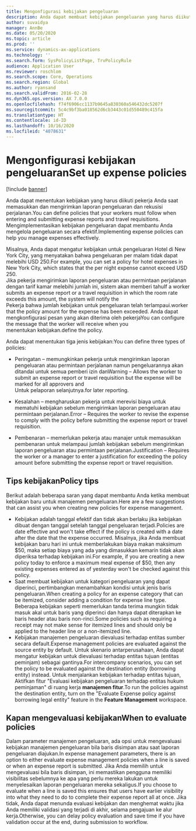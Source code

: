 ```yaml
---
title: Mengonfigurasi kebijakan pengeluaran
description: Anda dapat membuat kebijakan pengeluaran yang harus diikuti pekerja Anda saat memasukkan dan mengirimkan laporan pengeluaran dan rekusisi perjalanan di Microsoft Dynamics 365 Finance.
author: suvaidya
manager: AnnBe
ms.date: 05/20/2020
ms.topic: article
ms.prod: ''
ms.service: dynamics-ax-applications
ms.technology: ''
ms.search.form: SysPolicyListPage, TrvPolicyRule
audience: Application User
ms.reviewer: roschlom
ms.search.scope: Core, Operations
ms.search.region: Global
ms.author: ryansand
ms.search.validFrom: 2016-02-28
ms.dyn365.ops.version: AX 7.0.0
ms.openlocfilehash: f74f6906cc1137b9645a830360a546432dc5207f
ms.sourcegitcommit: 5c4c9bf3ba018562d6cb3443c01d550489c415fa
ms.translationtype: HT
ms.contentlocale: id-ID
ms.lasthandoff: 10/16/2020
ms.locfileid: "4078631"
---
```

# <a name="set-up-expense-policies"></a><span data-ttu-id="46815-103">Mengonfigurasi kebijakan pengeluaran</span><span class="sxs-lookup"><span data-stu-id="46815-103">Set up expense policies</span></span>

[!include [banner](../includes/banner.md)]

<span data-ttu-id="46815-104">Anda dapat menentukan kebijakan yang harus diikuti pekerja Anda saat memasukkan dan mengirimkan laporan pengeluaran dan rekusisi perjalanan.</span><span class="sxs-lookup"><span data-stu-id="46815-104">You can define policies that your workers must follow when entering and submitting expense reports and travel requisitions.</span></span>         
<span data-ttu-id="46815-105">Mengimplementasikan kebijakan pengeluaran dapat membantu Anda mengelola pengeluaran secara efektif.</span><span class="sxs-lookup"><span data-stu-id="46815-105">Implementing expense policies can help you manage expenses effectively.</span></span>         

<span data-ttu-id="46815-106">Misalnya, Anda dapat mengatur kebijakan untuk pengeluaran Hotel di New York City, yang menyatakan bahwa pengeluaran per malam tidak dapat melebihi USD 250.</span><span class="sxs-lookup"><span data-stu-id="46815-106">For example, you can set a policy for hotel expenses in New York City, which states that the per night expense cannot exceed USD 250.</span></span>       
<span data-ttu-id="46815-107">Jika pekerja mengirimkan laporan pengeluaran atau permintaan perjalanan dengan tarif kamar melebihi jumlah ini, sistem akan memberi tahu</span><span class="sxs-lookup"><span data-stu-id="46815-107">If a worker submits an expense report or a travel requisition in which the room rate exceeds this amount, the system will notify the</span></span>        
<span data-ttu-id="46815-108">Pekerja bahwa jumlah kebijakan untuk pengeluaran telah terlampaui.</span><span class="sxs-lookup"><span data-stu-id="46815-108">worker that the policy amount for the expense has been exceeded.</span></span> <span data-ttu-id="46815-109">Anda dapat mengkonfigurasi pesan yang akan diterima oleh pekerja</span><span class="sxs-lookup"><span data-stu-id="46815-109">You can configure the message that the worker will receive when you</span></span>        
<span data-ttu-id="46815-110">menentukan kebijakan.</span><span class="sxs-lookup"><span data-stu-id="46815-110">define the policy.</span></span>      
        
<span data-ttu-id="46815-111">Anda dapat menentukan tiga jenis kebijakan:</span><span class="sxs-lookup"><span data-stu-id="46815-111">You can define three types of policies:</span></span>         
        
- <span data-ttu-id="46815-112">Peringatan – memungkinkan pekerja untuk mengirimkan laporan pengeluaran atau permintaan perjalanan namun pengeluarannya akan ditandai untuk semua pemberi izin dan</span><span class="sxs-lookup"><span data-stu-id="46815-112">Warning – Allows the worker to submit an expense report or travel requisition but the expense will be marked for all approvers and</span></span>        
  <span data-ttu-id="46815-113">Untuk pelaporan selanjutnya.</span><span class="sxs-lookup"><span data-stu-id="46815-113">for later reporting.</span></span>        

- <span data-ttu-id="46815-114">Kesalahan – mengharuskan pekerja untuk merevisi biaya untuk mematuhi kebijakan sebelum mengirimkan laporan pengeluaran atau permintaan perjalanan.</span><span class="sxs-lookup"><span data-stu-id="46815-114">Error – Requires the worker to revise the expense to comply with the policy before submitting the expense report or travel requisition.</span></span>       
 
 - <span data-ttu-id="46815-115">Pembenaran – memerlukan pekerja atau manajer untuk memasukkan pembenaran untuk melampaui jumlah kebijakan sebelum mengirimkan laporan pengeluaran atau permintaan perjalanan.</span><span class="sxs-lookup"><span data-stu-id="46815-115">Justification – Requires the worker or a manager to enter a justification for exceeding the policy amount before submitting the expense report or travel requisition.</span></span>        

## <a name="policy-tips"></a><span data-ttu-id="46815-116">Tips kebijakan</span><span class="sxs-lookup"><span data-stu-id="46815-116">Policy tips</span></span>
<span data-ttu-id="46815-117">Berikut adalah beberapa saran yang dapat membantu Anda ketika membuat kebijakan baru untuk manajemen pengeluaran.</span><span class="sxs-lookup"><span data-stu-id="46815-117">Here are a few suggestions that can assist you when creating new policies for expense management.</span></span> 
* <span data-ttu-id="46815-118">Kebijakan adalah tanggal efektif dan tidak akan berlaku jika kebijakan dibuat dengan tanggal setelah tanggal pengeluaran terjadi.</span><span class="sxs-lookup"><span data-stu-id="46815-118">Policies are date effective and won't take effect if the policy is created with a date after the date that the expense occurred.</span></span> <span data-ttu-id="46815-119">Misalnya, jika Anda membuat kebijakan baru hari ini untuk memberlakukan biaya makan maksimum $50, maka setiap biaya yang ada yang dimasukkan kemarin tidak akan diperiksa terhadap kebijakan ini.</span><span class="sxs-lookup"><span data-stu-id="46815-119">For example, if you are creating a new policy today to enforce a maximum meal expense of $50, then any existing expenses entered as of yesterday won't be checked against this policy.</span></span>
* <span data-ttu-id="46815-120">Saat membuat kebijakan untuk kategori pengeluaran yang dapat diperinci, pertimbangkan menambahkan kondisi untuk jenis baris pengeluaran.</span><span class="sxs-lookup"><span data-stu-id="46815-120">When creating a policy for an expense category that can be itemized, consider adding a condition for expense line type.</span></span> <span data-ttu-id="46815-121">Beberapa kebijakan seperti memerlukan tanda terima mungkin tidak masuk akal untuk baris yang diperinci dan hanya dapat diterapkan ke baris header atau baris non-rinci.</span><span class="sxs-lookup"><span data-stu-id="46815-121">Some policies such as requiring a receipt may not make sense for itemized lines and should only be applied to the header line or a non-itemized line.</span></span> 
* <span data-ttu-id="46815-122">Kebijakan manajemen pengeluaran dievaluasi terhadap entitas sumber secara default.</span><span class="sxs-lookup"><span data-stu-id="46815-122">Expense management policies are evaluated against the source entity by default.</span></span> <span data-ttu-id="46815-123">Untuk skenario antarperusahaan, Anda dapat mengatur kebijakan untuk dievaluasi terhadap entitas tujuan (entitas peminjam) sebagai gantinya.</span><span class="sxs-lookup"><span data-stu-id="46815-123">For intercompany scenarios, you can set the policy to be evaluated against the destination entity (borrowing entity) instead.</span></span> <span data-ttu-id="46815-124">Untuk menjalankan kebijakan terhadap entitas tujuan, Aktifkan fitur "Evaluasi kebijakan pengeluaran terhadap entitas hukum peminjaman" di ruang kerja **manajemen fitur**.</span><span class="sxs-lookup"><span data-stu-id="46815-124">To run the policies against the destination entity, turn on the "Evaluate Expense policy against borrowing legal entity" feature in the **Feature Management** workspace.</span></span>

## <a name="when-to-evaluate-policies"></a><span data-ttu-id="46815-125">Kapan mengevaluasi kebijakan</span><span class="sxs-lookup"><span data-stu-id="46815-125">When to evaluate policies</span></span>

<span data-ttu-id="46815-126">Dalam parameter manajemen pengeluaran, ada opsi untuk mengevaluasi kebijakan manajemen pengeluaran bila baris disimpan atau saat laporan pengeluaran diajukan.</span><span class="sxs-lookup"><span data-stu-id="46815-126">In expense management parameters, there is an option to either evaluate expense management policies when a line is saved or when an expense report is submitted.</span></span> <span data-ttu-id="46815-127">Jika Anda memilih untuk mengevaluasi bila baris disimpan, ini memastikan pengguna memiliki visibilitas sebelumnya ke apa yang perlu mereka lakukan untuk menyelesaikan laporan pengeluaran mereka sekaligus.</span><span class="sxs-lookup"><span data-stu-id="46815-127">If you choose to evaluate when a line is saved this ensures that users have earlier visibility into what they need to do to complete their expense report all at once.</span></span> <span data-ttu-id="46815-128">Jika tidak, Anda dapat menunda evaluasi kebijakan dan menghemat waktu jika Anda memiliki validasi yang terjadi di akhir, selama pengajuan ke alur kerja.</span><span class="sxs-lookup"><span data-stu-id="46815-128">Otherwise, you can delay policy evaluation and save time if you have validation occur at the end, during submission to workflow.</span></span>
